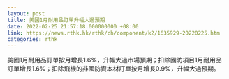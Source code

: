 ```yaml
---
layout: post
title: 美國1月耐用品訂單升幅大過預期
date: 2022-02-25 21:57:18.000000000 +08:00
link: https://news.rthk.hk/rthk/ch/component/k2/1635929-20220225.htm
categories: rthk
---
```


美國1月耐用品訂單按月增長1.6%，升幅大過市場預期；扣除國防項目1月耐用品訂單增長1.6%；扣除飛機的非國防資本材訂單按月增長0.9%，升幅大過預期。
